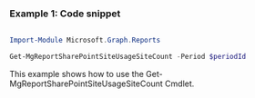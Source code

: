 ### Example 1: Code snippet

```powershell

Import-Module Microsoft.Graph.Reports

Get-MgReportSharePointSiteUsageSiteCount -Period $periodId 

```
This example shows how to use the Get-MgReportSharePointSiteUsageSiteCount Cmdlet.

